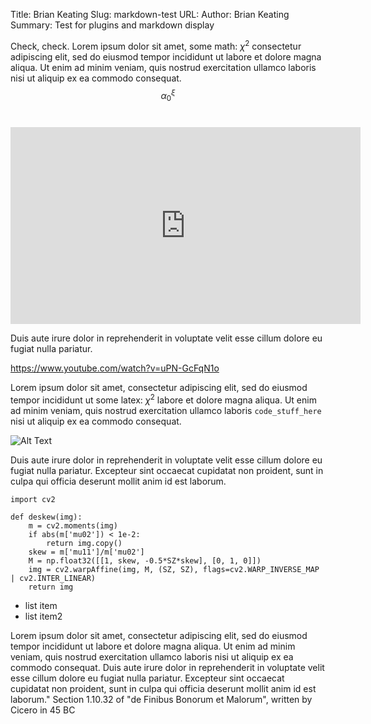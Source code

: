 Title: Brian Keating
Slug: markdown-test
URL: 
Author: Brian Keating
Summary: Test for plugins and markdown display

Check, check. Lorem ipsum dolor sit amet, some math: $\chi^2$ consectetur adipiscing elit, sed do eiusmod tempor incididunt ut labore et dolore magna aliqua. Ut enim ad minim veniam, quis nostrud exercitation ullamco laboris nisi ut aliquip ex ea commodo consequat. 
$$\alpha_0^\xi$$
  
#
<iframe width="560" height="315" src="https://www.youtube.com/embed/bLqJHjXihK8" frameborder="0" allowfullscreen></iframe>

Duis aute irure dolor in reprehenderit in voluptate velit esse cillum dolore eu fugiat nulla pariatur. 

https://www.youtube.com/watch?v=uPN-GcFqN1o

Lorem ipsum dolor sit amet, consectetur adipiscing elit, sed do eiusmod tempor incididunt ut some latex: $\chi^2$ labore et dolore magna aliqua. Ut enim ad minim veniam, quis nostrud exercitation ullamco laboris `code_stuff_here` nisi ut aliquip ex ea commodo consequat.

![Alt Text]({static}/images/lenet.jpg)

Duis aute irure dolor in reprehenderit in voluptate velit esse cillum dolore eu fugiat nulla pariatur. Excepteur sint occaecat cupidatat non proident, sunt in culpa qui officia deserunt mollit anim id est laborum.


    import cv2

    def deskew(img):
        m = cv2.moments(img)
        if abs(m['mu02']) < 1e-2:
            return img.copy()
        skew = m['mu11']/m['mu02']
        M = np.float32([[1, skew, -0.5*SZ*skew], [0, 1, 0]])
        img = cv2.warpAffine(img, M, (SZ, SZ), flags=cv2.WARP_INVERSE_MAP | cv2.INTER_LINEAR)
        return img


* list item
* list item2

Lorem ipsum dolor sit amet, consectetur adipiscing elit, sed do eiusmod tempor incididunt ut labore et dolore magna aliqua. Ut enim ad minim veniam, quis nostrud exercitation ullamco laboris nisi ut aliquip ex ea commodo consequat. Duis aute irure dolor in reprehenderit in voluptate velit esse cillum dolore eu fugiat nulla pariatur. Excepteur sint occaecat cupidatat non proident, sunt in culpa qui officia deserunt mollit anim id est laborum."
Section 1.10.32 of "de Finibus Bonorum et Malorum", written by Cicero in 45 BC